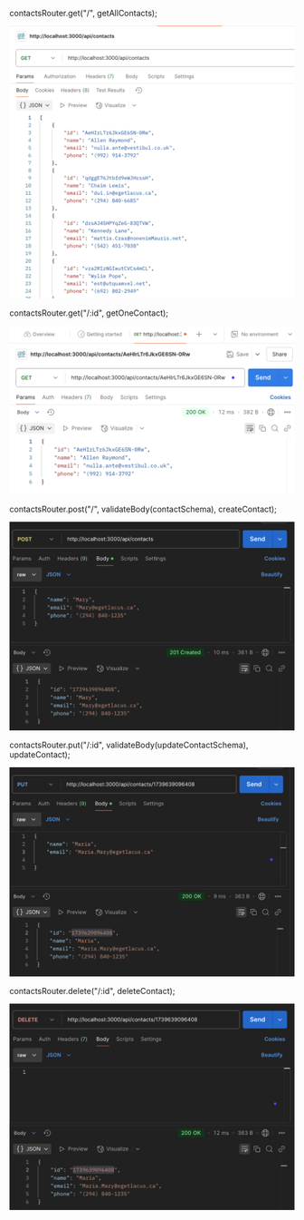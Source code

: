 
contactsRouter.get("/", getAllContacts);

![alt text](img/image.png)


contactsRouter.get("/:id", getOneContact);

![alt text](img/image-1.png)


contactsRouter.post("/", validateBody(contactSchema), createContact);

![alt text](img/image-3.png)


contactsRouter.put("/:id", validateBody(updateContactSchema), updateContact);

![alt text](img/image-4.png)


contactsRouter.delete("/:id", deleteContact);

![alt text](img/image-5.png)